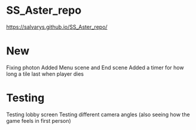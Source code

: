 # SS_Aster_repo 
https://salvarys.github.io/SS_Aster_repo/

# New
Fixing photon 
Added Menu scene and End scene 
Added a timer for how long a tile last when player dies

# Testing 
Testing lobby screen 
Testing different camera angles (also seeing how the game feels in first person)

 
